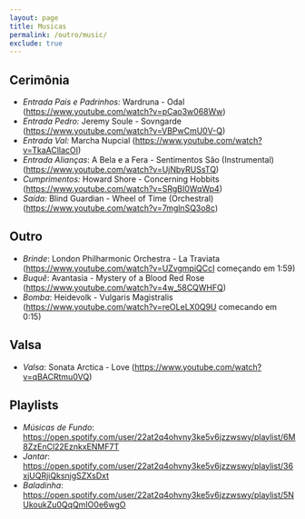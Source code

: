 ```yaml
---
layout: page
title: Musicas
permalink: /outro/music/
exclude: true
---
```


## Cerimônia
- _Entrada Pais e Padrinhos:_ Wardruna - Odal (<https://www.youtube.com/watch?v=pCao3w068Ww>)
- _Entrada Pedro:_ Jeremy Soule - Sovngarde (<https://www.youtube.com/watch?v=VBPwCmU0V-Q>)
- _Entrada Val:_ Marcha Nupcial (<https://www.youtube.com/watch?v=TkaACllacOI>)
- _Entrada Alianças_: A Bela e a Fera - Sentimentos São (Instrumental) (<https://www.youtube.com/watch?v=UjNbyRUSsTQ>)
- _Cumprimentos:_ Howard Shore - Concerning Hobbits (<https://www.youtube.com/watch?v=SRgBI0WqWp4>)
- _Saída:_ Blind Guardian - Wheel of Time (Orchestral) (<https://www.youtube.com/watch?v=7mglnSQ3o8c>)


## Outro
- _Brinde_: London Philharmonic Orchestra - La Traviata (<https://www.youtube.com/watch?v=UZvgmpiQCcI> começando em 1:59)
- _Buquê_: Avantasia - Mystery of a Blood Red Rose (<https://www.youtube.com/watch?v=4w_58CQWHFQ>)
- _Bomba_: Heidevolk - Vulgaris Magistralis (<https://www.youtube.com/watch?v=reOLeLX0Q9U> comecando em 0:15)


## Valsa
 - _Valsa_: Sonata Arctica - Love (<https://www.youtube.com/watch?v=qBACRtmu0VQ>)
 
 
## Playlists
- _Músicas de Fundo_: <https://open.spotify.com/user/22at2q4ohvny3ke5v6jzzwswy/playlist/6M8ZzEnCl22EznkxENMF7T>
- _Jantar_: <https://open.spotify.com/user/22at2q4ohvny3ke5v6jzzwswy/playlist/36xjUQRjiQksnjgSZXsDxt>
- _Baladinha_: <https://open.spotify.com/user/22at2q4ohvny3ke5v6jzzwswy/playlist/5NUkoukZu0QqQmIO0e6wgO>
